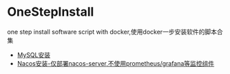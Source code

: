 # OneStepInstall
one step install software script with docker,使用docker一步安装软件的脚本合集

- [MySQL安装](https://github.com/Heemooo/OneStepInstall/blob/master/mysql/mysql-install.sh)
- [Nacos安装-仅部署nacos-server,不使用prometheus/grafana等监控组件](https://github.com/Heemooo/OneStepInstall/blob/master/nacos/nacos-install.sh)